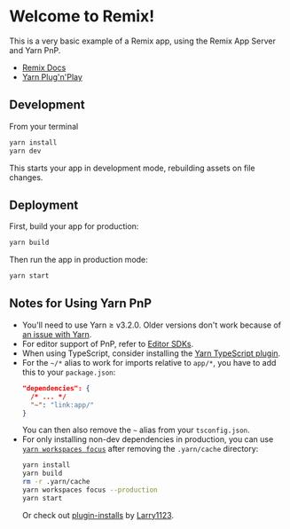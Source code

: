 # Welcome to Remix!

This is a very basic example of a Remix app, using the Remix App Server and Yarn PnP.

- [Remix Docs](https://remix.run/docs)
- [Yarn Plug'n'Play](https://next.yarnpkg.com/features/pnp)

## Development

From your terminal

```sh
yarn install
yarn dev
```

This starts your app in development mode, rebuilding assets on file changes.

## Deployment

First, build your app for production:

```sh
yarn build
```

Then run the app in production mode:

```sh
yarn start
```

## Notes for Using Yarn PnP

- You'll need to use Yarn ≥ v3.2.0. Older versions don't work because of [an issue with Yarn](https://github.com/yarnpkg/berry/issues/3687).
- For editor support of PnP, refer to [Editor SDKs](https://yarnpkg.com/getting-started/editor-sdks).
- When using TypeScript, consider installing the [Yarn TypeScript plugin](https://github.com/yarnpkg/berry/tree/master/packages/plugin-typescript).
- For the `~/*` alias to work for imports relative to `app/*`, you have to add this to your `package.json`:
  ```json
  "dependencies": {
    /* ... */
    "~": "link:app/"
  }
  ```
  You can then also remove the `~` alias from your `tsconfig.json`.
- For only installing non-dev dependencies in production, you can use [`yarn workspaces focus`](https://yarnpkg.com/cli/workspaces/focus) after removing the `.yarn/cache` directory:
  ```sh
  yarn install
  yarn build
  rm -r .yarn/cache
  yarn workspaces focus --production
  yarn start
  ```
  Or check out [plugin-installs](https://gitlab.com/Larry1123/yarn-contrib/-/blob/master/packages/plugin-production-install/README.md) by [Larry1123](https://gitlab.com/Larry1123).
